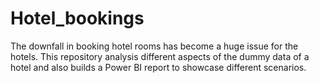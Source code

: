 # Hotel_bookings
The downfall in booking hotel rooms has become a huge issue for the hotels. This repository analysis different aspects of the dummy data of a hotel and also builds a Power BI report to showcase different scenarios.
